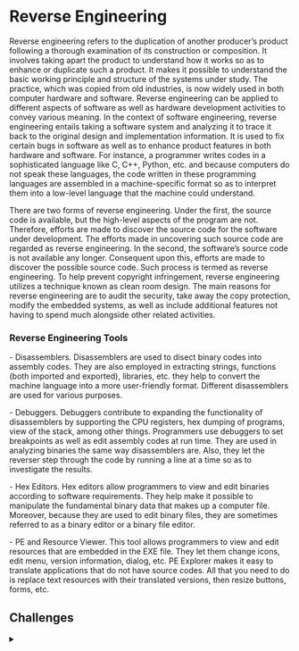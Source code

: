 <H1>Reverse Engineering</H1>
<p></p>
Reverse engineering refers to the duplication of another producer’s product following a thorough examination of its construction or composition. It involves taking apart the product to understand how it works so as to enhance or duplicate such a product. It makes it possible to understand the basic working principle and structure of the systems under study. The practice, which was copied from old industries, is now widely used in both computer hardware and software. Reverse engineering can be applied to different aspects of software as well as hardware development activities to convey various meaning. In the context of software engineering, reverse engineering entails taking a software system and analyzing it to trace it back to the original design and implementation information. It is used to fix certain bugs in software as well as to enhance product features in both hardware and software. For instance, a programmer writes codes in a sophisticated language like C, C++, Python, etc. and because computers do not speak these languages, the code written in these programming languages are assembled in a machine-specific format so as to interpret them into a low-level language that the machine could understand.
<p></p>
There are two forms of reverse engineering. Under the first, the source code is available, but the high-level aspects of the program are not. Therefore, efforts are made to discover the source code for the software under development. The efforts made in uncovering such source code are regarded as reverse engineering. In the second, the software’s source code is not available any longer. Consequent upon this, efforts are made to discover the possible source code. Such process is termed as reverse engineering. To help prevent copyright infringement, reverse engineering utilizes a technique known as clean room design. The main reasons for reverse engineering are to audit the security, take away the copy protection, modify the embedded systems, as well as include additional features not having to spend much alongside other related activities.
<p></p>
<H3>Reverse Engineering Tools</H3>
<p></p>
- Disassemblers. Disassemblers are used to disect binary codes into assembly codes. They are also employed in extracting strings, functions (both imported and exported), libraries, etc. they help to convert the machine language into a more user-friendly format. Different disassemblers are used for various purposes.
<p></p>
- Debuggers. Debuggers contribute to expanding the functionality of disassemblers by supporting the CPU registers, hex dumping of programs, view of the stack, among other things. Programmers use debuggers to set breakpoints as well as edit assembly codes at run time. They are used in analyzing binaries the same way disassemblers are. Also, they let the reverser step through the code by running a line at a time so as to investigate the results.
<p></p>
- Hex Editors. Hex editors allow programmers to view and edit binaries according to software requirements. They help make it possible to manipulate the fundamental binary data that makes up a computer file. Moreover, because they are used to edit binary files, they are sometimes referred to as a binary editor or a binary file editor.
<p></p>
- PE and Resource Viewer. This tool allows programmers to view and edit resources that are embedded in the EXE file. They let them change icons, edit menu, version information, dialog, etc. PE Explorer makes it easy to translate applications that do not have source codes. All that you need to do is replace text resources with their translated versions, then resize buttons, forms, etc.
<p></p>
<H2>Challenges</H2>
<details>
    <summary></summary>
<p></p>
<details>
    <summary>Try Hack Me</summary>
<p></p>
<a href="https://github.com/Shadow-Admins/Cyber_Club/blob/main/Starting_Point/Reversing/Challenges/Try_Hack_Me/Reversing_ELF/README.md" rel="nofollow">Reversing ELF</a>
<p></p>
Reversing ELF is an introduction to reverse engineering binaries hosted on <a href="https://tryhackme.com/room/reverselfiles" rel="nofollow">Try Hack Me</a>
<p></p>
<hr>
</details>
<p></p>
<details>
    <summary>CSC</summary>
<p></p>
<details>
    <summary>CSC - 2020</summary>
<p></p>
<a href="https://github.com/Shadow-Admins/Cyber_Club/blob/d4e6c186cedba8482ca3125110e45d9c25b89f01/Starting_Point/Reversing/Challenges/CSC_2020/Fishing_Sweepstakes/README.md" rel="nofollow">Fishing Sweepstakes</a>
<p></p>
Fishing Sweepstakes was a 50pt reversing challenge from the CSC 2020.
<p></p>
<hr>
<p></p>
<a href="https://github.com/Shadow-Admins/Cyber_Club/blob/3194fad44d9a60aeb45b084be48ac2ca6764d4ed/Starting_Point/Reversing/Challenges/CSC_2020/Granpa/README.md" rel="nofollow">Grandpa</a>
<p></p>
Grandpa was a series of reversing challenge from the CSC 2020 that were both worth 50pts.
<p></p>
<hr>
<p></p>
<a href="https://github.com/Shadow-Admins/Cyber_Club/blob/3194fad44d9a60aeb45b084be48ac2ca6764d4ed/Starting_Point/Reversing/Challenges/CSC_2020/is-this-java-1/README.md" rel="nofollow">is-this-a-java-1</a>
<p></p>
is-this-a-java-1 was a 50pt reversing challenge from the CSC 2020.
<p></p>
<hr>
<p></p>
<a href="https://github.com/Shadow-Admins/Cyber_Club/blob/3194fad44d9a60aeb45b084be48ac2ca6764d4ed/Starting_Point/Reversing/Challenges/CSC_2020/Password_Manager_3000/README.md" rel="nofollow">Password Manager 3000</a>
<p></p>
Password Manager 3000 was a 50pt reversing challenge from the CSC 2020.
<p></p>
<hr>
<p></p>
<a href="https://github.com/Shadow-Admins/Cyber_Club/blob/3194fad44d9a60aeb45b084be48ac2ca6764d4ed/Starting_Point/Reversing/Challenges/CSC_2020/USPS/README.md" rel="nofollow">USPS</a>
<p></p>
USPS was a 50pt reversing challenge from the CSC 2020.
<p></p>
<hr>
<p></p>
<a href="https://github.com/Shadow-Admins/Cyber_Club/blob/3194fad44d9a60aeb45b084be48ac2ca6764d4ed/Starting_Point/Reversing/Challenges/CSC_2020/Obfuscation_is_the_new_encryption/README.md" rel="nofollow">Obfuscation is the new encryption</a>
<p></p>
Obfuscation is the new encryption was a 50pt reversing challenge from the CSC 2020.
<p></p>
<hr>
<p></p>
<a href="https://github.com/Shadow-Admins/Cyber_Club/blob/47f1fce3c066902b552d53213a994e865691d9bb/Starting_Point/Reversing/Challenges/CSC_2020/Certified_G/README.md" rel="nofollow">Certified G</a>
<p></p>
Certified G was a 50pt reversing challenge from the CSC 2020.
<p></p>
<hr>
<p></p>
<a href="https://github.com/Shadow-Admins/Cyber_Club/blob/3194fad44d9a60aeb45b084be48ac2ca6764d4ed/Starting_Point/Reversing/Challenges/CSC_2020/Magic_Numbers_are_the_best_numbers/README.md" rel="nofollow">Magic Numbers are the best numbers</a>
<p></p>
Magic Numbers are the best numbers was a 50pt reversing challenge from the CSC 2020.
<p></p>
<hr>
<p></p>
<a href="https://github.com/Shadow-Admins/Cyber_Club/blob/3194fad44d9a60aeb45b084be48ac2ca6764d4ed/Starting_Point/Reversing/Challenges/CSC_2020/She_sells_PowerShells/README.md" rel="nofollow">She sells PowerShells</a>
<p></p>
She sells PowerShells was a 50pt reversing challenge from the CSC 2020.
<p></p>
<hr>
<p></p>
<a href="https://github.com/Shadow-Admins/Cyber_Club/blob/7d7c9543373c262d1499724f7dda6dff3219f132/Starting_Point/Reversing/Challenges/CSC_2020/Client_Side_Controls/README.md" rel="nofollow">Client Side Controls</a>
<p></p>
Client Side Controls was a series of reversing challenge from the CSC 2020. The first challenge was worth 50pts and the second was worth 100pts.
<p></p>
<hr>
<p></p>
<a href="https://github.com/Shadow-Admins/Cyber_Club/blob/11555c1a3c7ffded3ba3d5653e6f9d080bb27cb6/Starting_Point/Reversing/Challenges/CSC_2020/Decrypt_the_cRyPT0r/README.md" rel="nofollow">Decrypt the cRyPT0r</a>
<p></p>
Decrypt the cRyPT0r was a series of 5 reversing challenges from the CSC 2020. They were worth 150pts, 100pts, 350pts, 300pts and 200pts respectively.
<p></p>
<hr>
<p></p>
<a href="https://github.com/Shadow-Admins/Cyber_Club/blob/3194fad44d9a60aeb45b084be48ac2ca6764d4ed/Starting_Point/Reversing/Challenges/CSC_2020/The_Flag_is_in_this_Binary/README.md" rel="nofollow">The Flag is in this Binary</a>
<p></p>
The Flag is in this Binary was a 100pt reversing challenge from the CSC 2020.
<p></p>
<hr>
<p></p>
<a href="https://github.com/Shadow-Admins/Cyber_Club/blob/3194fad44d9a60aeb45b084be48ac2ca6764d4ed/Starting_Point/Reversing/Challenges/CSC_2020/Squinting/README.md" rel="nofollow">Squinting</a>
<p></p>
Squinting was a 150pt reversing challenge from the CSC 2020.
<p></p>
<hr>
<p></p>
<a href="https://github.com/Shadow-Admins/Cyber_Club/blob/47f1fce3c066902b552d53213a994e865691d9bb/Starting_Point/Reversing/Challenges/CSC_2020/armed-and-ready/README.md" rel="nofollow">armed-and-ready</a>
<p></p>
armed-and-ready was a 300pt reversing challenge from the CSC 2020.
<p></p>
<hr>
<p></p>
<a href="https://github.com/Shadow-Admins/Cyber_Club/blob/3194fad44d9a60aeb45b084be48ac2ca6764d4ed/Starting_Point/Reversing/Challenges/CSC_2020/Rev_your_Engines/README.md" rel="nofollow">Rev your Engines</a>
<p></p>
Rev your Engines was a 350pt reversing challenge from the CSC 2020.
<p></p>
<hr>
<p></p>
<a href="https://github.com/Shadow-Admins/Cyber_Club/blob/3194fad44d9a60aeb45b084be48ac2ca6764d4ed/Starting_Point/Reversing/Challenges/CSC_2020/halfaesed/README.md" rel="nofollow">halfaesed</a>
<p></p>
halfaesed was a 400pt reversing challenge from the CSC 2020.
<p></p>
<hr>
<p></p>
<a href="https://github.com/Shadow-Admins/Cyber_Club/blob/3194fad44d9a60aeb45b084be48ac2ca6764d4ed/Starting_Point/Reversing/Challenges/CSC_2020/Identify_and_decrypt/README.md" rel="nofollow">Identify and decrypt</a>
<p></p>
Identify and decrypt was a 900pt reversing challenge from the CSC 2020.
<p></p>
</details>
<p></p>
<details>
    <summary>CSC - 2021</summary>
<p></p>
<a href="https://github.com/Shadow-Admins/Cyber_Club/blob/ce182fef59e32c51d868c2f71522df28f44ad94d/Starting_Point/Reversing/Challenges/CSC_2021/Meet_Me_At_The_Coffee_Shop/README.md" rel="nofollow">Meet Me At The Coffee Shop</a>
<p></p>
Meet Me At The Coffee Shop was a 50pt reversing challenge from the CSC 2021.
<p></p>
<hr>
<p></p>
<a href="https://github.com/Shadow-Admins/Cyber_Club/blob/ce182fef59e32c51d868c2f71522df28f44ad94d/Starting_Point/Reversing/Challenges/CSC_2021/Crypter/README.md" rel="nofollow">Crypter</a>
<p></p>
Crypter was a 100pt reversing challenge from the CSC 2021.
<p></p>
<hr>
<p></p>
<a href="https://github.com/Shadow-Admins/Cyber_Club/blob/ce182fef59e32c51d868c2f71522df28f44ad94d/Starting_Point/Reversing/Challenges/CSC_2021/RevDistractor/README.md" rel="nofollow">RevDistractor</a>
<p></p>
RevDistractor was a 450pt reversing challenge from the CSC 2021.
<p></p>
<hr>
<p></p>
<a href="https://github.com/Shadow-Admins/Cyber_Club/blob/ce182fef59e32c51d868c2f71522df28f44ad94d/Starting_Point/Reversing/Challenges/CSC_2021/Some_Art/README.md" rel="nofollow">Some Art</a>
<p></p>
Some Art was a 600pt reversing challenge from the CSC 2021.
<p></p>
<hr>
<p></p>
<a href="https://github.com/Shadow-Admins/Cyber_Club/blob/ce182fef59e32c51d868c2f71522df28f44ad94d/Starting_Point/Reversing/Challenges/CSC_2021/Funkellally_Hard/README.md" rel="nofollow">Funkellally Hard</a>
<p></p>
Funkellally Hard was a 1800pt reversing challenge from the CSC 2021.
<p></p>
</details>
</details>
<details>
    <summary>HTB Cyber Apocalypse 2021</summary>
<p></p>
<hr>
<p></p>
<a href="https://github.com/Shadow-Admins/Cyber_Club/blob/9cd3a371b43385e733f3835069e76d6b84ce6a26/Starting_Point/Reversing/Challenges/HTB_Cyber_apocalypse_2021/Alienware/README.md" rel="nofollow">Alienware</a>
<p></p>
Alienware was a 300pt reversing challenge from the Hack The Box Cyber Apocalypse 2021.
<p></p>
<hr>
<p></p>
<a href="https://github.com/Shadow-Admins/Cyber_Club/blob/9cd3a371b43385e733f3835069e76d6b84ce6a26/Starting_Point/Reversing/Challenges/HTB_Cyber_apocalypse_2021/Authenticator/README.md" rel="nofollow">Authenticator</a>
<p></p>
Authenticator was a 300pt reversing challenge from the Hack The Box Cyber Apocalypse 2021.
<p></p>
<hr>
<p></p>
<a href="https://github.com/Shadow-Admins/Cyber_Club/blob/9cd3a371b43385e733f3835069e76d6b84ce6a26/Starting_Point/Reversing/Challenges/HTB_Cyber_apocalypse_2021/Passphrase/README.md" rel="nofollow">Passphrase</a>
<p></p>
Passphrase was a 300pt reversing challenge from the Hack The Box Cyber Apocalypse 2021.
<p></p>
</details>